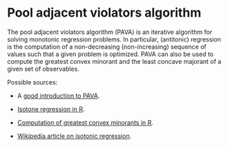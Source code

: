# Pool adjacent violators algorithm

The pool adjacent violators algorithm (PAVA) is an iterative algorithm for
solving monotonic regression problems. In particular, (antitonic) regression is
the computation of a non-decreasing (non-increasing) sequence of values such
that a given problem is optimized. PAVA can also be used to compute the greatest
convex minorant and the least concave majorant of a given set of observables.

Possible sources:

- A [good introduction to PAVA](https://repository.tudelft.nl/islandora/object/uuid:5a111157-1a92-4176-9c8e-0b848feb7c30?collection=education).

- [Isotone regression in R](https://cran.r-project.org/web/packages/isotone/index.html).

- [Computation of greatest convex minorants in R](http://search.r-project.org/library/fdrtool/html/gcmlcm.html).

- [Wikipedia article on isotonic regression](https://en.wikipedia.org/wiki/Isotonic_regression).
